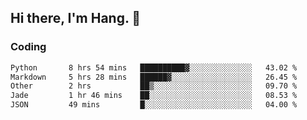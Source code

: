 ## Hi there, I'm Hang. 👋

### Coding

<!--START_SECTION:waka-->

```txt
Python       8 hrs 54 mins   ██████████▓░░░░░░░░░░░░░░   43.02 %
Markdown     5 hrs 28 mins   ██████▓░░░░░░░░░░░░░░░░░░   26.45 %
Other        2 hrs           ██▒░░░░░░░░░░░░░░░░░░░░░░   09.70 %
Jade         1 hr 46 mins    ██░░░░░░░░░░░░░░░░░░░░░░░   08.53 %
JSON         49 mins         █░░░░░░░░░░░░░░░░░░░░░░░░   04.00 %
```

<!--END_SECTION:waka-->
